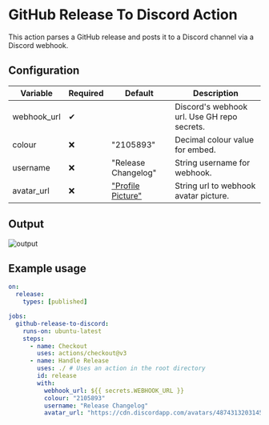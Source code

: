 # GitHub Release To Discord Action

This action parses a GitHub release and posts it to a Discord channel via a Discord webhook.
## Configuration
| Variable    | Required | Default                                                                                                   | Description                                 |
|-------------|----------|----------------------------------------------------------------------------------------------------------------|---------------------------------------------|
| webhook_url | ✔      |                                                                                                                | Discord's webhook url. Use GH repo secrets. |
| colour      | ❌       | "2105893"                                                                                                      | Decimal colour value for embed.             |
| username    | ❌       | "Release Changelog"                                                                                            | String username for webhook.                |
| avatar_url  | ❌       | ["Profile Picture"](https://cdn.discordapp.com/avatars/487431320314576937/bd64361e4ba6313d561d54e78c9e7171.png) | String url to webhook avatar picture.       |


## Output
![output](https://i.imgur.com/Zf3TXtb.png)

## Example usage

```yaml
on:
  release:
    types: [published]

jobs:
  github-release-to-discord:
    runs-on: ubuntu-latest
    steps:
      - name: Checkout
        uses: actions/checkout@v3
      - name: Handle Release
        uses: ./ # Uses an action in the root directory
        id: release
        with:
          webhook_url: ${{ secrets.WEBHOOK_URL }}
          colour: "2105893"
          username: "Release Changelog"
          avatar_url: "https://cdn.discordapp.com/avatars/487431320314576937/bd64361e4ba6313d561d54e78c9e7171.png"
```